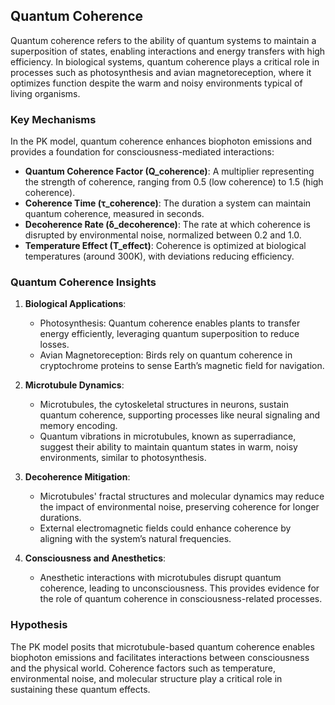 ## Quantum Coherence

Quantum coherence refers to the ability of quantum systems to maintain a superposition of states, enabling interactions and energy transfers with high efficiency. In biological systems, quantum coherence plays a critical role in processes such as photosynthesis and avian magnetoreception, where it optimizes function despite the warm and noisy environments typical of living organisms.

### Key Mechanisms
In the PK model, quantum coherence enhances biophoton emissions and provides a foundation for consciousness-mediated interactions:
- **Quantum Coherence Factor (Q_coherence)**: A multiplier representing the strength of coherence, ranging from 0.5 (low coherence) to 1.5 (high coherence).
- **Coherence Time (τ_coherence)**: The duration a system can maintain quantum coherence, measured in seconds.
- **Decoherence Rate (δ_decoherence)**: The rate at which coherence is disrupted by environmental noise, normalized between 0.2 and 1.0.
- **Temperature Effect (T_effect)**: Coherence is optimized at biological temperatures (around 300K), with deviations reducing efficiency.

### Quantum Coherence Insights
1. **Biological Applications**:
   - Photosynthesis: Quantum coherence enables plants to transfer energy efficiently, leveraging quantum superposition to reduce losses.
   - Avian Magnetoreception: Birds rely on quantum coherence in cryptochrome proteins to sense Earth’s magnetic field for navigation.

2. **Microtubule Dynamics**:
   - Microtubules, the cytoskeletal structures in neurons, sustain quantum coherence, supporting processes like neural signaling and memory encoding.
   - Quantum vibrations in microtubules, known as superradiance, suggest their ability to maintain quantum states in warm, noisy environments, similar to photosynthesis.

3. **Decoherence Mitigation**:
   - Microtubules' fractal structures and molecular dynamics may reduce the impact of environmental noise, preserving coherence for longer durations.
   - External electromagnetic fields could enhance coherence by aligning with the system’s natural frequencies.

4. **Consciousness and Anesthetics**:
   - Anesthetic interactions with microtubules disrupt quantum coherence, leading to unconsciousness. This provides evidence for the role of quantum coherence in consciousness-related processes.

### Hypothesis
The PK model posits that microtubule-based quantum coherence enables biophoton emissions and facilitates interactions between consciousness and the physical world. Coherence factors such as temperature, environmental noise, and molecular structure play a critical role in sustaining these quantum effects.
